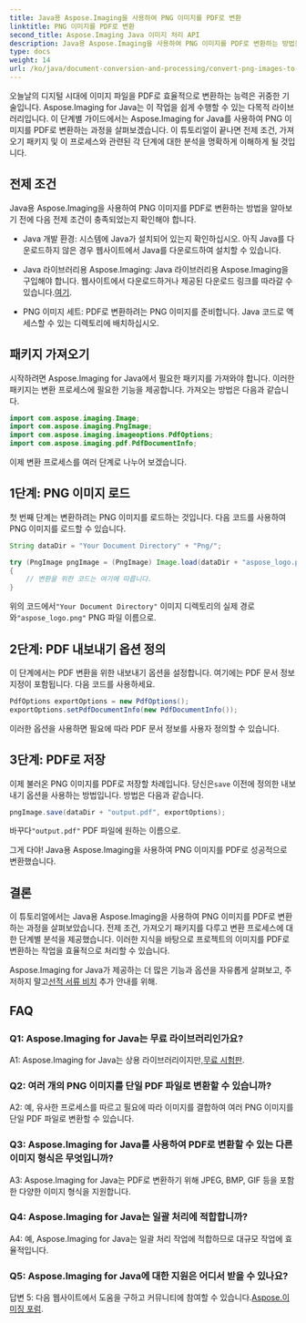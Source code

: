 ```yaml
---
title: Java용 Aspose.Imaging을 사용하여 PNG 이미지를 PDF로 변환
linktitle: PNG 이미지를 PDF로 변환
second_title: Aspose.Imaging Java 이미지 처리 API
description: Java용 Aspose.Imaging을 사용하여 PNG 이미지를 PDF로 변환하는 방법을 알아보세요. 효율적인 이미지-PDF 변환을 위한 단계별 가이드입니다.
type: docs
weight: 14
url: /ko/java/document-conversion-and-processing/convert-png-images-to-pdf/
---
```

오늘날의 디지털 시대에 이미지 파일을 PDF로 효율적으로 변환하는 능력은 귀중한 기술입니다. Aspose.Imaging for Java는 이 작업을 쉽게 수행할 수 있는 다목적 라이브러리입니다. 이 단계별 가이드에서는 Aspose.Imaging for Java를 사용하여 PNG 이미지를 PDF로 변환하는 과정을 살펴보겠습니다. 이 튜토리얼이 끝나면 전제 조건, 가져오기 패키지 및 이 프로세스와 관련된 각 단계에 대한 분석을 명확하게 이해하게 될 것입니다.

## 전제 조건

Java용 Aspose.Imaging을 사용하여 PNG 이미지를 PDF로 변환하는 방법을 알아보기 전에 다음 전제 조건이 충족되었는지 확인해야 합니다.

- Java 개발 환경: 시스템에 Java가 설치되어 있는지 확인하십시오. 아직 Java를 다운로드하지 않은 경우 웹사이트에서 Java를 다운로드하여 설치할 수 있습니다.

-  Java 라이브러리용 Aspose.Imaging: Java 라이브러리용 Aspose.Imaging을 구입해야 합니다. 웹사이트에서 다운로드하거나 제공된 다운로드 링크를 따라갈 수 있습니다.[여기](https://releases.aspose.com/imaging/java/).

- PNG 이미지 세트: PDF로 변환하려는 PNG 이미지를 준비합니다. Java 코드로 액세스할 수 있는 디렉토리에 배치하십시오.

## 패키지 가져오기

시작하려면 Aspose.Imaging for Java에서 필요한 패키지를 가져와야 합니다. 이러한 패키지는 변환 프로세스에 필요한 기능을 제공합니다. 가져오는 방법은 다음과 같습니다.

```java
import com.aspose.imaging.Image;
import com.aspose.imaging.PngImage;
import com.aspose.imaging.imageoptions.PdfOptions;
import com.aspose.imaging.pdf.PdfDocumentInfo;
```

이제 변환 프로세스를 여러 단계로 나누어 보겠습니다.

## 1단계: PNG 이미지 로드

첫 번째 단계는 변환하려는 PNG 이미지를 로드하는 것입니다. 다음 코드를 사용하여 PNG 이미지를 로드할 수 있습니다.

```java
String dataDir = "Your Document Directory" + "Png/";

try (PngImage pngImage = (PngImage) Image.load(dataDir + "aspose_logo.png"))
{
    // 변환을 위한 코드는 여기에 따릅니다.
}
```

 위의 코드에서`"Your Document Directory"` 이미지 디렉토리의 실제 경로와`"aspose_logo.png"` PNG 파일 이름으로.

## 2단계: PDF 내보내기 옵션 정의

이 단계에서는 PDF 변환을 위한 내보내기 옵션을 설정합니다. 여기에는 PDF 문서 정보 지정이 포함됩니다. 다음 코드를 사용하세요.

```java
PdfOptions exportOptions = new PdfOptions();
exportOptions.setPdfDocumentInfo(new PdfDocumentInfo());
```

이러한 옵션을 사용하면 필요에 따라 PDF 문서 정보를 사용자 정의할 수 있습니다.

## 3단계: PDF로 저장

 이제 불러온 PNG 이미지를 PDF로 저장할 차례입니다. 당신은`save` 이전에 정의한 내보내기 옵션을 사용하는 방법입니다. 방법은 다음과 같습니다.

```java
pngImage.save(dataDir + "output.pdf", exportOptions);
```

 바꾸다`"output.pdf"` PDF 파일에 원하는 이름으로.

그게 다야! Java용 Aspose.Imaging을 사용하여 PNG 이미지를 PDF로 성공적으로 변환했습니다.

## 결론

이 튜토리얼에서는 Java용 Aspose.Imaging을 사용하여 PNG 이미지를 PDF로 변환하는 과정을 살펴보았습니다. 전제 조건, 가져오기 패키지를 다루고 변환 프로세스에 대한 단계별 분석을 제공했습니다. 이러한 지식을 바탕으로 프로젝트의 이미지를 PDF로 변환하는 작업을 효율적으로 처리할 수 있습니다.

 Aspose.Imaging for Java가 제공하는 더 많은 기능과 옵션을 자유롭게 살펴보고, 주저하지 말고[선적 서류 비치](https://reference.aspose.com/imaging/java/) 추가 안내를 위해.

## FAQ

### Q1: Aspose.Imaging for Java는 무료 라이브러리인가요?

A1: Aspose.Imaging for Java는 상용 라이브러리이지만,[무료 시험판](https://releases.aspose.com/).

### Q2: 여러 개의 PNG 이미지를 단일 PDF 파일로 변환할 수 있습니까?

A2: 예, 유사한 프로세스를 따르고 필요에 따라 이미지를 결합하여 여러 PNG 이미지를 단일 PDF 파일로 변환할 수 있습니다.

### Q3: Aspose.Imaging for Java를 사용하여 PDF로 변환할 수 있는 다른 이미지 형식은 무엇입니까?

A3: Aspose.Imaging for Java는 PDF로 변환하기 위해 JPEG, BMP, GIF 등을 포함한 다양한 이미지 형식을 지원합니다.

### Q4: Aspose.Imaging for Java는 일괄 처리에 적합합니까?

A4: 예, Aspose.Imaging for Java는 일괄 처리 작업에 적합하므로 대규모 작업에 효율적입니다.

### Q5: Aspose.Imaging for Java에 대한 지원은 어디서 받을 수 있나요?

 답변 5: 다음 웹사이트에서 도움을 구하고 커뮤니티에 참여할 수 있습니다.[Aspose.이미징 포럼](https://forum.aspose.com/).